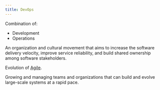 ```yaml
---
title: DevOps
---
```

Combination of:
- Development
- Operations

An organization and cultural movement that aims to increase the software delivery velocity, improve service reliability, and build shared ownership among software stakeholders.

Evolution of [Agile](agile-project-management/agile.md).

Growing and managing teams and organizations that can build and evolve large-scale systems at a rapid pace. 

